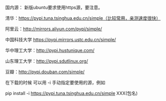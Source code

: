 国内源：
新版ubuntu要求使用https源，要注意。

清华：https://pypi.tuna.tsinghua.edu.cn/simple（比较常用，亲测速度很快）

阿里云：http://mirrors.aliyun.com/pypi/simple/

中国科技大学 https://pypi.mirrors.ustc.edu.cn/simple/

华中理工大学：http://pypi.hustunique.com/

山东理工大学：http://pypi.sdutlinux.org/ 

豆瓣：http://pypi.douban.com/simple/

 

在下载的时候 可以用 -i 手动指定要使用的源，例如

pip install -i https://pypi.tuna.tsinghua.edu.cn/simple XXX(包名)

